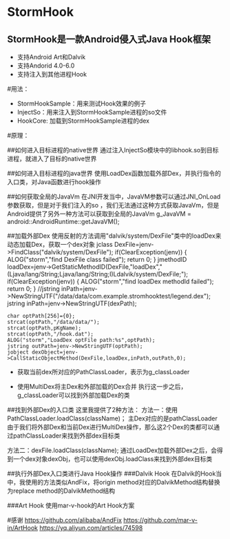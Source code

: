 # StormHook
## StormHook是一款Android侵入式Java Hook框架

* 支持Android Art和Dalvik
* 支持Andorid 4.0-6.0
* 支持注入到其他进程Hook

#用法：
* StormHookSample：用来测试Hook效果的例子
* InjectSo：用来注入到StormHookSample进程的so文件
* HookCore:  加载到StormHookSample进程的dex

#原理：

##如何进入目标进程的native世界
通过注入InjectSo模块中的libhook.so到目标进程，就进入了目标的native世界

##如何进入目标进程的java世界
使用LoadDex函数加载外部Dex，并执行指令的入口类，对Java函数进行hook操作

##如何获取全局的JavaVm
在JNI开发当中，JavaVM参数可以通过JNI_OnLoad参数获取，但是对于我们注入的so ，我们无法通过这种方式获取JavaVm，但是Android提供了另外一种方法可以获取到全局的JavaVm
g_JavaVM = android::AndroidRuntime::getJavaVM();

##加载外部Dex
使用反射的方法调用"dalvik/system/DexFile"类中的loadDex来动态加载Dex，获取一个dex对象
	jclass DexFile=jenv->FindClass("dalvik/system/DexFile");
	if(ClearException(jenv))
	{
		ALOG("storm","find DexFile class failed");
		return 0;
	}
	jmethodID loadDex=jenv->GetStaticMethodID(DexFile,"loadDex","(Ljava/lang/String;Ljava/lang/String;I)Ldalvik/system/DexFile;");
	if(ClearException(jenv))
	{
		ALOG("storm","find loadDex methodId failed");
		return 0;
	}
	//jstring inPath=jenv->NewStringUTF("/data/data/com.example.stromhooktest/legend.dex");
	jstring inPath=jenv->NewStringUTF(dexPath);

	char optPath[256]={0};
	strcat(optPath,"/data/data/");
	strcat(optPath,pKgName);
	strcat(optPath,"/hook.dat");
	ALOG("storm","LoadDex optFile path:%s",optPath);
	jstring outPath=jenv->NewStringUTF(optPath);
	jobject dexObject=jenv->CallStaticObjectMethod(DexFile,loadDex,inPath,outPath,0);

* 获取当前dex所对应的PathClassLoader，表示为g_classLoader

* 使用MultiDex将主Dex和外部加载的Dex合并
执行这一步之后，g_classLoader可以找到外部加载Dex的类


##找到外部Dex的入口类
这里我提供了2种方法：
方法一：使用PathClassLoader.loadClass(className)；
主Dex对应的是pathClassLoader
由于我们将外部Dex和当前Dex进行MultiDex操作，那么这2个Dex的类都可以通过pathClassLoader来找到外部dex目标类

方法二：dexFile.loadClass(className);
通过LoadDex加载外部Dex之后，会得到一个dex对象dexObj，也可以使用dexObj.loadClass来找到外部dex目标类


##执行外部Dex入口类进行Java Hook操作
###Dalvik Hook
在Dalvik的Hook当中，我使用的方法类似AndFix，将origin method对应的DalvikMethod结构替换为replace method的DalvikMethod结构

###Art Hook
使用mar-v-hook的Art Hook方案

#感谢
https://github.com/alibaba/AndFix
https://github.com/mar-v-in/ArtHook
https://yq.aliyun.com/articles/74598
















